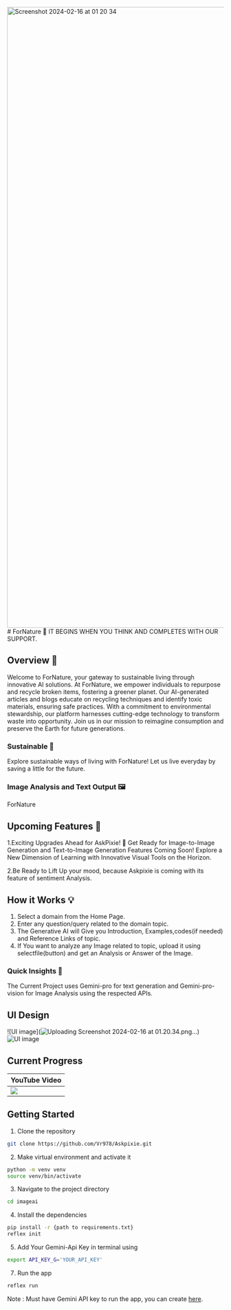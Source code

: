 <img width="1440" alt="Screenshot 2024-02-16 at 01 20 34" src="https://github.com/Shrey0610/ForNature.github.io/assets/119574537/91f9dfc2-ad13-4c22-8727-aebd39c31143"># ForNature 🍃
 IT BEGINS WHEN YOU THINK AND COMPLETES WITH OUR SUPPORT.

## Overview 🚀

Welcome to ForNature, your gateway to sustainable living through innovative AI solutions. At ForNature, we empower individuals to repurpose and recycle broken items, fostering a greener planet. Our AI-generated articles and blogs educate on recycling techniques and identify toxic materials, ensuring safe practices. With a commitment to environmental stewardship, our platform harnesses cutting-edge technology to transform waste into opportunity. Join us in our mission to reimagine consumption and preserve the Earth for future generations.


### Sustainable 💪 

Explore sustainable ways of living with ForNature! Let us live everyday by saving a little for the future.

### Image Analysis and Text Output 🖼

ForNature

## Upcoming Features 🏃

1.Exciting Upgrades Ahead for AskPixie! 🚀 Get Ready for Image-to-Image Generation and Text-to-Image Generation Features Coming Soon! Explore a New Dimension of Learning with Innovative Visual Tools on the Horizon.

2.Be Ready to Lift Up your mood, because Askpixie is coming with its feature of sentiment Analysis.

## How it Works 💡

1. Select a domain from the Home Page.
2. Enter any question/query related to the domain topic.
3. The Generative AI will Give you Introduction, Examples,codes(if needed) and Reference Links of topic.
4. If You want to analyze any Image related to topic, upload it using selectfile(button) and get an Analysis or Answer of the Image.

### Quick Insights 👊

The Current Project uses Gemini-pro for text generation and Gemini-pro-vision for Image Analysis using the respected APIs.

## UI Design
![UI image](![Uploading Screenshot 2024-02-16 at 01.20.34.png…]())
![UI image](<img width="1440" alt="Screenshot 2024-02-16 at 01 20 38" src="https://github.com/Shrey0610/ForNature.github.io/assets/119574537/6819ec43-5633-4e41-8236-83f91d14cddf">)


## Current Progress
| YouTube Video |
|----------------|
|<a href="#"><img src="#"/></a>


## Getting Started

1. Clone the repository
```bash
git clone https://github.com/Vr978/Askpixie.git
```

2. Make virtual environment and activate it
```bash
python -m venv venv
source venv/bin/activate
```

3. Navigate to the project directory
```bash
cd imageai
``` 

4. Install the dependencies
```bash
pip install -r {path to requirements.txt}
reflex init
```
5. Add Your Gemini-Api Key
in terminal using
```bash
export API_KEY_G='YOUR_API_KEY'
```

7. Run the app
```bash
reflex run
```
Note : Must have Gemini API key to run the app, you can create [here](https://ai.google.dev/).
